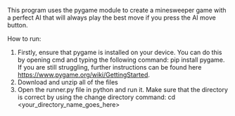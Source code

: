 This program uses the pygame module to create a minesweeper game with a perfect AI that will always play the best move if you press the AI move button.

How to run:

1. Firstly, ensure that pygame is installed on your device. You can do this by opening cmd and typing the following command: pip install pygame.
   If you are still struggling, further instructions can be found here https://www.pygame.org/wiki/GettingStarted.
2. Download and unzip all of the files
3. Open the runner.py file in python and run it. Make sure that the directory is correct by using the change directory command: cd <your_directory_name_goes_here>
